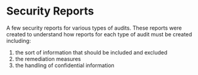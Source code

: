 # Security Reports
A few security reports for various types of audits. These reports were created to understand how reports for each type of audit must be created including:
1) the sort of information that should be included and excluded
2) the remediation measures
3) the handling of confidential information
